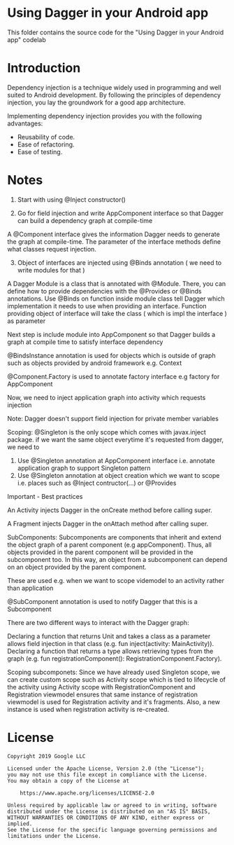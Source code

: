 # Using Dagger in your Android app

This folder contains the source code for the "Using Dagger in your Android app" codelab


# Introduction
Dependency injection is a technique widely used in programming and well suited
to Android development. By following the principles of dependency injection, you
lay the groundwork for a good app architecture.

Implementing dependency injection provides you with the following advantages:
* Reusability of code.
* Ease of refactoring.
* Ease of testing.

# Notes
1. Start with using @Inject constructor()

2. Go for field injection and write AppComponent interface so that Dagger can build a dependency graph at compile-time

A @Component interface gives the information Dagger needs to generate the graph at compile-time. The parameter of the interface methods define what classes request injection.

3. Object of interfaces are injected using @Binds annotation ( we need to write modules for that )

 A Dagger Module is a class that is annotated with @Module. There, you can define how to provide dependencies with the @Provides or @Binds annotations.
 Use @Binds on function inside module class tell Dagger which implementation it needs to use when providing an interface.
 Function providing object of interface will take the class ( which is impl the interface ) as parameter 

Next step is include module into AppComponent so that Dagger builds a graph at compile time to satisfy interface dependency

@BindsInstance annotation is used for objects which is outside of graph such as objects provided by android framework e.g. Context

@Component.Factory is used to annotate factory interface e.g factory for AppComponent


Now, we need to inject application graph into activity which requests injection

Note: Dagger doesn't support field injection for private member variables

Scoping: @Singleton is the only scope which comes with javax.inject package. if we want the same object everytime it's requested from dagger, we need to

1. Use @Singleton annotation at AppComponent interface i.e. annotate application graph to support Singleton pattern
2. Use @Singleton annotation at object creation which we want to scope i.e. places such as @Inject contructor(...) or @Provides


Important - Best practices

An Activity injects Dagger in the onCreate method before calling super.

A Fragment injects Dagger in the onAttach method after calling super.


SubComponents:
Subcomponents are components that inherit and extend the object graph of a parent component (e.g appComponent). Thus, all objects provided in the parent component will be provided in the subcomponent too. In this way, an object from a subcomponent can depend on an object provided by the parent component.

These are used e.g. when we want to scope videmodel to an activity rather than application


@SubComponent annotation is used to notify Dagger that this is a Subcomponent

There are two different ways to interact with the Dagger graph:

Declaring a function that returns Unit and takes a class as a parameter allows field injection in that class (e.g. fun inject(activity: MainActivity)).
Declaring a function that returns a type allows retrieving types from the graph (e.g. fun registrationComponent(): RegistrationComponent.Factory).

Scoping subcomponets: Since we have already used Singleton scope, we can create custom scope such as Activity scope which is tied to lifecycle of the activity
using Activity scope with RegistrationComponent and Registration viewmodel ensures that same instance of registration viewmodel is used for Registration activity and it's fragments. 
Also, a new instance is used when registration activity is re-created.



# License

```
Copyright 2019 Google LLC

Licensed under the Apache License, Version 2.0 (the "License");
you may not use this file except in compliance with the License.
You may obtain a copy of the License at

    https://www.apache.org/licenses/LICENSE-2.0

Unless required by applicable law or agreed to in writing, software
distributed under the License is distributed on an "AS IS" BASIS,
WITHOUT WARRANTIES OR CONDITIONS OF ANY KIND, either express or implied.
See the License for the specific language governing permissions and
limitations under the License.
```
